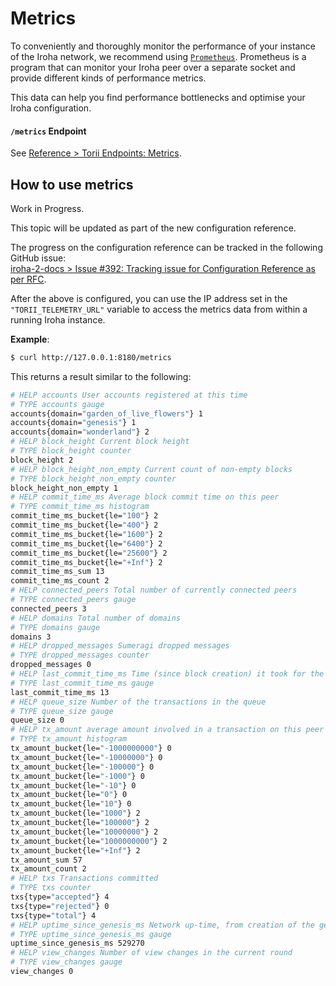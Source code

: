 # Metrics

To conveniently and thoroughly monitor the performance of your instance of the Iroha network, we recommend using [`Prometheus`](https://prometheus.io/). Prometheus is a program that can monitor your Iroha peer over a separate socket and provide different kinds of performance metrics.

This data can help you find performance bottlenecks and optimise your Iroha configuration.

#### `/metrics` Endpoint

See [Reference > Torii Endpoints: Metrics](../../reference/torii-endpoints.md#metrics).

## How to use metrics

<!-- TODO: Update this subtopic as part of PR #397: https://github.com/hyperledger-iroha/iroha-2-docs/pull/397 -->

Work in Progress.

This topic will be updated as part of the new configuration reference.

The progress on the configuration reference can be tracked in the following GitHub issue:\
[iroha-2-docs > Issue #392: Tracking issue for Configuration Reference as per RFC](https://github.com/hyperledger-iroha/iroha-2-docs/issues/392).

After the above is configured, you can use the IP address set in the `"TORII_TELEMETRY_URL"` variable to access the metrics data from within a running Iroha instance.

<!-- FIXME: irrelevant information about configuration above -->

**Example**:

```bash
$ curl http://127.0.0.1:8180/metrics
```

This returns a result similar to the following:

```bash
# HELP accounts User accounts registered at this time
# TYPE accounts gauge
accounts{domain="garden_of_live_flowers"} 1
accounts{domain="genesis"} 1
accounts{domain="wonderland"} 2
# HELP block_height Current block height
# TYPE block_height counter
block_height 2
# HELP block_height_non_empty Current count of non-empty blocks
# TYPE block_height_non_empty counter
block_height_non_empty 1
# HELP commit_time_ms Average block commit time on this peer
# TYPE commit_time_ms histogram
commit_time_ms_bucket{le="100"} 2
commit_time_ms_bucket{le="400"} 2
commit_time_ms_bucket{le="1600"} 2
commit_time_ms_bucket{le="6400"} 2
commit_time_ms_bucket{le="25600"} 2
commit_time_ms_bucket{le="+Inf"} 2
commit_time_ms_sum 13
commit_time_ms_count 2
# HELP connected_peers Total number of currently connected peers
# TYPE connected_peers gauge
connected_peers 3
# HELP domains Total number of domains
# TYPE domains gauge
domains 3
# HELP dropped_messages Sumeragi dropped messages
# TYPE dropped_messages counter
dropped_messages 0
# HELP last_commit_time_ms Time (since block creation) it took for the latest block to be committed by this peer
# TYPE last_commit_time_ms gauge
last_commit_time_ms 13
# HELP queue_size Number of the transactions in the queue
# TYPE queue_size gauge
queue_size 0
# HELP tx_amount average amount involved in a transaction on this peer
# TYPE tx_amount histogram
tx_amount_bucket{le="-1000000000"} 0
tx_amount_bucket{le="-10000000"} 0
tx_amount_bucket{le="-100000"} 0
tx_amount_bucket{le="-1000"} 0
tx_amount_bucket{le="-10"} 0
tx_amount_bucket{le="0"} 0
tx_amount_bucket{le="10"} 0
tx_amount_bucket{le="1000"} 2
tx_amount_bucket{le="100000"} 2
tx_amount_bucket{le="10000000"} 2
tx_amount_bucket{le="1000000000"} 2
tx_amount_bucket{le="+Inf"} 2
tx_amount_sum 57
tx_amount_count 2
# HELP txs Transactions committed
# TYPE txs counter
txs{type="accepted"} 4
txs{type="rejected"} 0
txs{type="total"} 4
# HELP uptime_since_genesis_ms Network up-time, from creation of the genesis block
# TYPE uptime_since_genesis_ms gauge
uptime_since_genesis_ms 529270
# HELP view_changes Number of view changes in the current round
# TYPE view_changes gauge
view_changes 0
```
